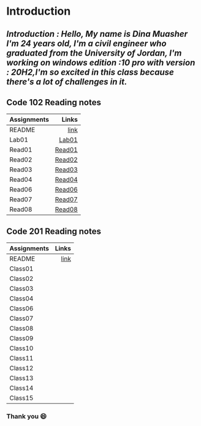 # Introduction

##  *Introduction : Hello, My name is Dina Muasher I'm 24 years old, I'm a civil engineer who graduated from the University of Jordan, I'm working on windows edition :10 pro with version : 20H2,I'm so excited in this class because there's a lot of challenges in it.*

## **Code 102 Reading notes**






 | Assignments| Links|
|--------|-------:|
| README| [link](README.md)|
| Lab01 | [Lab01](Lab01.md)|
| Read01 | [Read01](Read01.md)|
| Read02 | [Read02](Read02.md)|
| Read03 | [Read03](READ03.md)|
| Read04 | [Read04](READ04.md)|
| Read06 | [Read06](READ06.md)|
| Read07 | [Read07](READ07.md)|
| Read08 | [Read08](READ08.md)|



## **Code 201 Reading notes**






 | Assignments| Links|
|--------|-------:|
| README| [link](README.md)|
| Class01 | |
| Class02 | |
| Class03 | |
| Class04 | |
| Class06 | |
| Class07 | |
| Class08 | |
| Class09 | |
| Class10 | |
| Class11 | |
| Class12 | |
| Class13 | |
| Class14 | |
| Class15 | |

 ### Thank you 😄 


